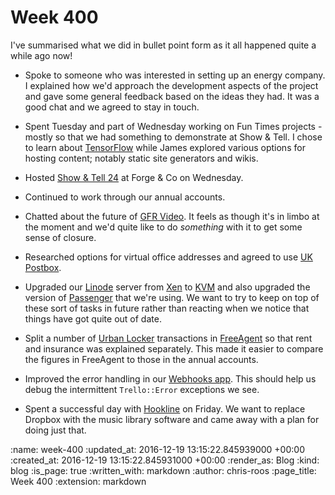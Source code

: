 Week 400
========

I've summarised what we did in bullet point form as it all happened quite a while ago now!

* Spoke to someone who was interested in setting up an energy company. I explained how we'd approach the development aspects of the project and gave some general feedback based on the ideas they had. It was a good chat and we agreed to stay in touch.

* Spent Tuesday and part of Wednesday working on Fun Times projects - mostly so that we had something to demonstrate at Show & Tell. I chose to learn about [TensorFlow][tensorflow] while James explored various options for hosting content; notably static site generators and wikis.

* Hosted [Show & Tell 24][show-and-tell-24] at Forge & Co on Wednesday.

* Continued to work through our annual accounts.

* Chatted about the future of [GFR Video][gfr-video]. It feels as though it's in limbo at the moment and we'd quite like to do _something_ with it to get some sense of closure.

* Researched options for virtual office addresses and agreed to use [UK Postbox][uk-postbox].

* Upgraded our [Linode][linode] server from [Xen][xen] to [KVM][kvm] and also upgraded the version of [Passenger][passenger] that we're using. We want to try to keep on top of these sort of tasks in future rather than reacting when we notice that things have got quite out of date.

* Split a number of [Urban Locker][urban-locker] transactions in [FreeAgent][free-agent] so that rent and insurance was explained separately. This made it easier to compare the figures in FreeAgent to those in the annual accounts.

* Improved the error handling in our [Webhooks app][webhooks-app]. This should help us debug the intermittent `Trello::Error` exceptions we see.

* Spent a successful day with [Hookline][hookline] on Friday. We want to replace Dropbox with the music library software and came away with a plan for doing just that.

[free-agent]: https://www.freeagent.com/
[gfr-video]: https://video.gofreerange.com/about
[Hookline]: http://hookline.tv/
[kvm]: https://en.wikipedia.org/wiki/Kernel-based_Virtual_Machine
[Linode]: http://www.linode.com/
[passenger]: https://www.phusionpassenger.com/
[show-and-tell-24]: /show-and-tell-24
[tensorflow]: https://www.tensorflow.org/
[uk-postbox]: https://www.ukpostbox.com/
[urban-locker]: http://urbanlocker.co.uk/
[webhooks-app]: https://github.com/freerange/webhooks
[xen]: https://en.wikipedia.org/wiki/Xen

:name: week-400
:updated_at: 2016-12-19 13:15:22.845939000 +00:00
:created_at: 2016-12-19 13:15:22.845931000 +00:00
:render_as: Blog
:kind: blog
:is_page: true
:written_with: markdown
:author: chris-roos
:page_title: Week 400
:extension: markdown
